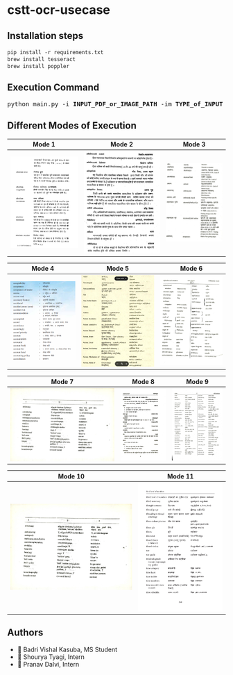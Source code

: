 # cstt-ocr-usecase

## Installation steps


```
pip install -r requirements.txt
brew install tesseract
brew install poppler
```

## Execution Command

<pre>
python main.py -i <strong>INPUT_PDF_or_IMAGE_PATH</strong> -im <strong>TYPE_of_INPUT</strong> -l <strong>LANGUAGE_MODEL</strong> -m <strong>MODE_OF_EXTRACTION</strong> -s <strong>START_PAGE</strong> -e <strong>END_PAGE</strong>
</pre>

## Different Modes of Execution



| Mode 1                  | Mode 2                  | Mode 3                  |
|-------------------------|-------------------------|-------------------------|
| ![Mode 1](data/mode_samples/mode1.png) | ![Mode 2](data/mode_samples/mode2.png) | ![Mode 3](data/mode_samples/mode3.png) |

| Mode 4                 | Mode 5                 | Mode 6                 |
|-------------------------|-------------------------|-------------------------|
| ![Mode 4](data/mode_samples/mode4.png) | ![Mode 5](data/mode_samples/mode5.png) | ![Mode 6](data/mode_samples/mode6.png) |

| Mode 7                 |Mode 8                  |Mode 9                  |
|-------------------------|-------------------------|-------------------------|
| ![Mode 7](data/mode_samples/mode7.png) | ![Mode 8](data/mode_samples/mode8.png) | ![Mode 9](data/mode_samples/mode9.png)

| Mode 10                 |Mode 11                  |
|-------------------------|-------------------------|
| ![Mode 7](data/mode_samples/mode7.png) | ![Mode 8](data/mode_samples/mode11.jpg) |


## Authors

-  🌺 Badri Vishal Kasuba, MS Student
-  🌺 Shourya Tyagi, Intern
-  🌺 Pranav Dalvi, Intern